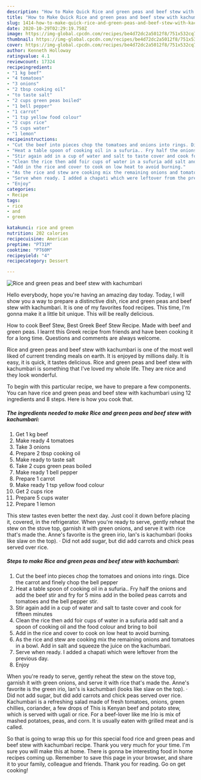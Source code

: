 ```yaml
---
description: "How to Make Quick Rice and green peas and beef stew with kachumbari"
title: "How to Make Quick Rice and green peas and beef stew with kachumbari"
slug: 1414-how-to-make-quick-rice-and-green-peas-and-beef-stew-with-kachumbari
date: 2020-10-29T02:29:19.750Z
image: https://img-global.cpcdn.com/recipes/be4d72dc2a5012f8/751x532cq70/rice-and-green-peas-and-beef-stew-with-kachumbari-recipe-main-photo.jpg
thumbnail: https://img-global.cpcdn.com/recipes/be4d72dc2a5012f8/751x532cq70/rice-and-green-peas-and-beef-stew-with-kachumbari-recipe-main-photo.jpg
cover: https://img-global.cpcdn.com/recipes/be4d72dc2a5012f8/751x532cq70/rice-and-green-peas-and-beef-stew-with-kachumbari-recipe-main-photo.jpg
author: Kenneth Holloway
ratingvalue: 4.1
reviewcount: 17324
recipeingredient:
- "1 kg beef"
- "4 tomatoes"
- "3 onions"
- "2 tbsp cooking oil"
- "to taste salt"
- "2 cups green peas boiled"
- "1 bell pepper"
- "1 carrot"
- "1 tsp yellow food colour"
- "2 cups rice"
- "5 cups water"
- "1 lemon"
recipeinstructions:
- "Cut the beef into pieces chop the tomatoes and onions into rings. Dice the carrot and finely chop the bell pepper"
- "Heat a table spoon of cooking oil in a sufuria.. Fry half the onions and add the beef stir and fry for 5 mins add in the boiled peas carrots and tomatoes and the bell pepper stir."
- "Stir again add in a cup of water and salt to taste cover and cook for fifteen minutes"
- "Clean the rice then add foir cups of water in a sufuria add salt and a spoon of cooking oil and the food colour and bring to boil"
- "Add in the rice and cover to cook on low heat to avoid burning."
- "As the rice and stew are cooking mix the remaining onions and tomatoes in a bowl. Add in salt and squeeze the juice on the kachumbari."
- "Serve when ready. I added a chapati which were leftover from the previous day."
- "Enjoy"
categories:
- Recipe
tags:
- rice
- and
- green

katakunci: rice and green 
nutrition: 202 calories
recipecuisine: American
preptime: "PT31M"
cooktime: "PT60M"
recipeyield: "4"
recipecategory: Dessert

---
```



![Rice and green peas and beef stew with kachumbari](https://img-global.cpcdn.com/recipes/be4d72dc2a5012f8/751x532cq70/rice-and-green-peas-and-beef-stew-with-kachumbari-recipe-main-photo.jpg)

Hello everybody, hope you're having an amazing day today. Today, I will show you a way to prepare a distinctive dish, rice and green peas and beef stew with kachumbari. It is one of my favorites food recipes. This time, I'm gonna make it a little bit unique. This will be really delicious.

How to cook Beef Stew, Best Greek Beef Stew Recipe. Made with beef and green peas. I learnt this Greek recipe from friends and have been cooking it for a long time. Questions and comments are always welcome.

Rice and green peas and beef stew with kachumbari is one of the most well liked of current trending meals on earth. It is enjoyed by millions daily. It is easy, it is quick, it tastes delicious. Rice and green peas and beef stew with kachumbari is something that I've loved my whole life. They are nice and they look wonderful.


To begin with this particular recipe, we have to prepare a few components. You can have rice and green peas and beef stew with kachumbari using 12 ingredients and 8 steps. Here is how you cook that.

<!--inarticleads1-->

##### The ingredients needed to make Rice and green peas and beef stew with kachumbari:

1. Get 1 kg beef
1. Make ready 4 tomatoes
1. Take 3 onions
1. Prepare 2 tbsp cooking oil
1. Make ready to taste salt
1. Take 2 cups green peas boiled
1. Make ready 1 bell pepper
1. Prepare 1 carrot
1. Make ready 1 tsp yellow food colour
1. Get 2 cups rice
1. Prepare 5 cups water
1. Prepare 1 lemon


This stew tastes even better the next day. Just cool it down before placing it, covered, in the refrigerator. When you&#39;re ready to serve, gently reheat the stew on the stove top, garnish it with green onions, and serve it with rice that&#39;s made the. Anne&#39;s favorite is the green irio, Ian&#39;s is kachumbari (looks like slaw on the top). · Did not add sugar, but did add carrots and chick peas served over rice. 

<!--inarticleads2-->

##### Steps to make Rice and green peas and beef stew with kachumbari:

1. Cut the beef into pieces chop the tomatoes and onions into rings. Dice the carrot and finely chop the bell pepper
1. Heat a table spoon of cooking oil in a sufuria.. Fry half the onions and add the beef stir and fry for 5 mins add in the boiled peas carrots and tomatoes and the bell pepper stir.
1. Stir again add in a cup of water and salt to taste cover and cook for fifteen minutes
1. Clean the rice then add foir cups of water in a sufuria add salt and a spoon of cooking oil and the food colour and bring to boil
1. Add in the rice and cover to cook on low heat to avoid burning.
1. As the rice and stew are cooking mix the remaining onions and tomatoes in a bowl. Add in salt and squeeze the juice on the kachumbari.
1. Serve when ready. I added a chapati which were leftover from the previous day.
1. Enjoy


When you&#39;re ready to serve, gently reheat the stew on the stove top, garnish it with green onions, and serve it with rice that&#39;s made the. Anne&#39;s favorite is the green irio, Ian&#39;s is kachumbari (looks like slaw on the top). · Did not add sugar, but did add carrots and chick peas served over rice. Kachumbari is a refreshing salad made of fresh tomatoes, onions, green chillies, coriander, a few drops of This is Kenyan beef and potato stew, which is served with ugali or rice. For a beef-lover like me Irio is mix of mashed potatoes, peas, and corn. It is usually eaten with grilled meat and is called. 

So that is going to wrap this up for this special food rice and green peas and beef stew with kachumbari recipe. Thank you very much for your time. I'm sure you will make this at home. There is gonna be interesting food in home recipes coming up. Remember to save this page in your browser, and share it to your family, colleague and friends. Thank you for reading. Go on get cooking!
